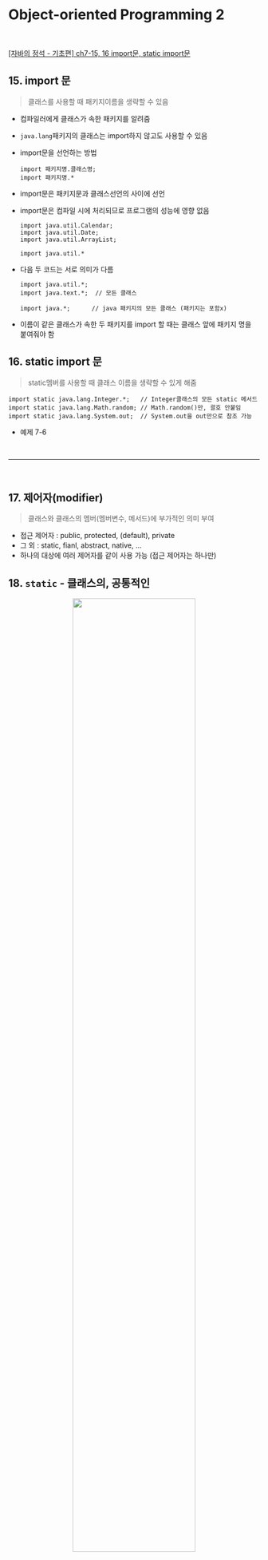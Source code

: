 # **Object-oriented Programming 2**
  
<br>

[[자바의 정석 - 기초편] ch7-15, 16 import문, static import문](https://www.youtube.com/watch?v=BS1Pxm5XVNM&list=PLW2UjW795-f5JPTsYHGAawAck9cQRw5TD&index=26)

## 15. import 문
> 클래스를 사용할 때 패키지이름을 생략할 수 있음
- 컴파일러에게 클래스가 속한 패키지를 알려줌
- ```java.lang```패키지의 클래스는 import하지 않고도 사용할 수 있음
- import문을 선언하는 방법
    ```
    import 패키지명.클래스명;
    import 패키지명.*
    ```
- import문은 패키지문과 클래스선언의 사이에 선언

- import문은 컴파일 시에 처리되므로 프로그램의 성능에 영향 없음
    ```
    import java.util.Calendar;
    import java.util.Date;
    import java.util.ArrayList;
    ```
    ```
    import java.util.*
    ```
- 다음 두 코드는 서로 의미가 다름
    ```
    import java.util.*;
    import java.text.*;  // 모든 클래스
    ```
    ```
    import java.*;      // java 패키지의 모든 클래스 (패키지는 포함x)
    ```
- 이름이 같은 클래스가 속한 두 패키지를 import 할 때는 클래스 앞에 패키지 명을 붙여줘야 함


## 16. static import 문
> static멤버를 사용할 때 클래스 이름을 생략할 수 있게 해줌

```
import static java.lang.Integer.*;   // Integer클래스의 모든 static 메서드
import static java.lang.Math.random; // Math.random()만, 괄호 안붙임
import static java.lang.System.out;  // System.out을 out만으로 참조 가능
```
- 예제 7-6
  


<br>
<hr>
<br>

[]()


## 17. 제어자(modifier)
> 클래스와 클래스의 멤버(멤버변수, 메서드)에 부가적인 의미 부여
- 접근 제어자 : public, protected, (default), private
- 그 외 : static, fianl, abstract, native, ...
- 하나의 대상에 여러 제어자를 같이 사용 가능 (접근 제어자는 하나만)


## 18. ```static``` - 클래스의, 공통적인
<center>
    <img src="./image/Chap7_18_1.PNG" height=70% width=70%>
</center>

- static 메서드는 객체 생성없이 사용 가능
  - 객체를 필요로 하는 iv, iv 메서드 사용 불가


## 19. ```final``` - 마지막의, 변경될 수 없는
<center>
    <img src="./image/Chap7_19_1.PNG" height=70% width=70%>
</center>

## 20. ```abstract``` - 추상의 미완성의
<center>
    <img src="./image/Chap7_20_1.PNG" height=70% width=70%>
</center>

- 추상메서드 = 미완성메서드 = 인스턴스 생성 불가
- 추상 클래스를 상속받아서 완전한 클래스를 만든 후, 객채 생성 가능



<br>
<hr>
<br>

[]()


## 21. 접근 제어자 (access modifier)
> private : **같은 클래스** 내에서만 접근 가능  
> (default) : **같은 패키지** 내에서만 접근 가능  
> protected : **같은 패키지** 내에서, 그리고 **다른 패키지의 자손클래스**에서 접근 가능  
> public : **접근 제한이 전혀 없음**  

<center>
    <img src="./image/Chap7_21_1.PNG" height=70% width=70%>
</center>

- public > protected > (default) > private



<br>
<hr>
<br>

[]()



## 22. 캡슐화와 접근 제어자
- 접근 제어자를 사용하는 이유
  - 외부로부터 데이터를 보호하기 위해서
  - 접근 제어자를 private로 하여 외부에서 직접 접근하지 못하도록 함
    - 메서드를 통한 간접 접근 허용



<br>
<hr>
<br>

[]()


## 23. 다형성(polymorphism) - 중요
> 여러 가지 형태를 가질 수 있는 능력
- **조상 타입 참조변수로 자손 타입 객체를 다루는 것**

- 객체와 참조변수의 타입이 일치할 때와 일치하지 않을 때의 차이?
    ```
    SmartTv s = new SmartTv(); // 참조변수와 인스턴스 타입이 일치
    Tv t = new SmartTv();      // 조상타입 참조변수로 자손타입 인스턴스 참조
    ```
  - 스마트티비 리모콘으로 스마트티비(인스턴스)를 보는 것
  - 리모콘의 버튼(멤버) 개수 : 7개 (5개는 티비, 2개는 스마트티비)
  - 스마트티비 리모콘으로 7개를 모두 사용 가능 (모든 기능 사용 가능)
  - 그런데, 티비리모콘(조상타입 참조변수)으로 스마트티비를 작동시키려면?
  - 티비 리모콘 버튼 개수 : 5개
  - 사용할 수 있는 스마트티비(자손타입) 인스턴스는 5개밖에 없음


- 자손 타입의 참조변수로 조상 타입의 객체를 가리킬 수 없음
    ```
    Tv t = new SmartTv();
    SmartTv s = new Tv();   // 에러
    ```
    - 기능이 7개인데 버튼이 5개인 것은 가능
    - 버튼이 7개인데 기능이 5개인 것은 불가능 (없는 것 호출해서 error)

- 참조변수의 타입은 인스턴스의 타입과 반드시 일치하지 않아도 됨
- 참조변수가 조상타입일 때 자손타입일 때의 차이는 사용할 수 있는 멤버의 갯수
- 자손 타입의 참조변수로 조상타입의 객체를 가리킬 수 없음



<br>
<hr>
<br>

[]()


## 24. 참조변수의 형변환
> 사용할 수 있는 멤버의 갯수를 조절하는 것
- 기본형의 형변환은 값이 바뀜
- **조상 자손 관계의 참조변수는 서로 형변환 가능**
  
## 25. 참조변수의 형변환 예제
- 예제 7_7
- 실제 인스턴스가 무엇인지가 중요




<br>
<hr>
<br>

[]()


## 26. instanceof 연산자
> 참조변수의 형변환 가능여부 확인에 사용, 가능하면 ture 반환
- 형변환 전에 반드시 ```instanceof```로 확인
  - 형변환 하는 이유는 인스턴스의 원래 기능을 모두 사용하기 위해
  - Car 타입의 리모콘인 c로는 water()를 호출할 수 없으니
  - 리모콘을 FireEngine타입으로 바꿔서 water() 호출


- 참조변수를 변경함으로써 사용할 수 있는 멤버의 갯수를 조절하기 위해 참조변수의 형변환을 함
- 참조변수를 형변환하기 전에 형변환 가능 여부를 확인할 때 ```instanceof``` 연산자 사용





<br>
<hr>
<br>

[]()


## 27. 매개변수의 다형성
> 참조형 매개변수는 메서드 호출 시, <span style='color:red'>자신과 같은 타입 또는 자손 타입</span>의 인스턴스를 넘겨줄 수 있음
- 다형성의 장점 : **다형적 매개변수**, 하나의 배열로 여러 종류 객체 다루기
- 다형성 
  - 조상타입의 참조변수로 자손객체 다루기
  - 참조변수의 형변환 - 리모콘 변경(사용 가능한 맴버 갯수 조절)
  - instanceof : 형변환 가능여부 확인

## 28. 매개변수의 다형성 예제
- 예제 7_8


## 29. 여러 종류의 객체 배열로 다루기
> 조상타입의 배열에 자손들의 객체를 담을 수 있음
- 다형성의 장점 : 다형적 매개변수, **하나의 배열로 여러 종류 객체 다루기**
  
## 30. 여러 종류의 객체 배열로 다루기 예제
- 예제 7_9


<br>
<hr>
<br>

Java의 정석 기초편 | 남궁성 | 도우출판